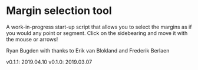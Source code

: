 # Margin selection tool
A work-in-progress start-up script that allows you to select the margins as if you would any point or segment. 
Click on the sidebearing and move it with the mouse or arrows!

Ryan Bugden
with thanks to Erik van Blokland and Frederik Berlaen

v0.1.1:   2019.04.10
v0.1.0:   2019.03.07